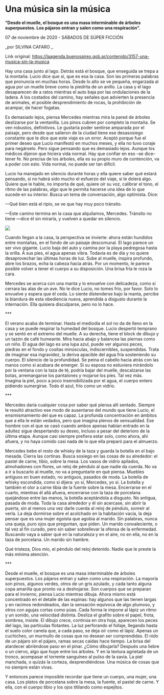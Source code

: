 # Una música sin la música

**“Desde el muelle, el bosque es una masa interminable de árboles superpuestos. Los pájaros entran y salen como una respiración”.**

07 de noviembre de 2020 - SÁBADOS DE SÚPER FICCIÓN

_por SILVINA CAFARO _

Link original: https://laagenda.buenosaires.gob.ar/contenido/3157-una-musica-sin-la-musica



Hay una casa junto al lago. Detrás está el bosque, que enseguida se trepa a la montaña. Lucio dice que sí, que es esa la casa. Son las primeras palabras que pronuncia en muchas horas. Desde lo alto se ve pequeña, engarzada al agua por un muelle breve como la piedrita de un anillo. La casa y el lago desaparecen de a ratos mientras el auto baja por las ondulaciones de la ladera. A los costados del camino, hay señales que advierten la presencia de animales, el posible desprendimiento de rocas, la prohibición de acampar, de hacer fogatas.




Es demasiado lejos, piensa Mercedes mientras mira la pared de árboles deslizarse por la ventanilla. Los pinos cubren por completo la montaña. Se ven robustos, definitivos. Le gustaría poder sentirse amparada por el paisaje, pero desde que salieron de la ciudad tiene ese desasosiego constante que le dice que este viaje es un error. Aceptó porque fue el primer deseo que Lucio manifestó en muchos meses, y ella no tuvo coraje para negárselo. Pero sigue pensando que es demasiado lejos. Aunque los médicos dijeron que hiciera vida normal. Hay que confiar en eso –se dice– tener fe. No precisa de los árboles, ella es su propio muro de contención, va a poder con esto. Vida normal, no puede ser tan difícil.




Lucio ha manejado en silencio durante horas y ella quiere saber qué estará pensando, si no habrá sido mucho el esfuerzo del viaje, si le dolerá algo. Quiere que le hable, no importa de qué, quiere oír su voz, calibrar el tono, el ritmo de las palabras, algo que le permita hacerse una idea de lo que sucede en su interior. Busca un tema de conversación, algo optimista. Dice:




—Qué bien está el ripio, se ve que hay muy poco tránsito.




—Este camino termina en la casa que alquilamos, Mercedes. Tránsito no tiene —dice él sin mirarla, y vuelven a quedar en silencio.




![](https://cdn.flowlikemusic.com/files/images/34970/49616730-d19e-49fa-91fc-7d7b7b99422c.jpg)




Cuando llegan a la casa, la perspectiva se invierte: ahora están hundidos entre montañas, en el fondo de un paisaje descomunal. El lago parece un ser vivo gigante. Lucio baja del auto y camina por la playa pedregosa hasta la orilla. A sus pies, el agua apenas vibra. Todavía es de día y no quiere desaprovechar las últimas horas de luz. Sube al muelle, inspira profundo, abre los brazos, echa la cabeza hacia atrás. Por un momento, le parece posible volver a tener el cuerpo a su disposición. Una brisa fría le roza la cara.




Mercedes se acerca con una manta y lo envuelve con delicadeza, como si cerrara las alas de un ave. No le dice Lucio, no tomes frío, por favor. Solo lo envuelve y espera que él ceda. Lo siente distenderse bajo la manta, percibe la blandura de esta obediencia nueva, aprendida a disgusto durante la internación. Ella quisiera disculparse, pero no lo hace.




\*\*\*




El verano acaba de terminar. Hasta el mediodía el sol no da de lleno en la casa y se puede respirar la humedad del bosque. Lucio despertó temprano y se sentó en el extremo del muelle. A su derecha, tiene el block de dibujo y un tazón de café humeante. Mira hacia abajo y balancea las piernas como un niño. El agua del lago es una lupa azul, puede ver algunos peces, piedras en el fondo y cositas minúsculas, indiscernibles, suspendidas. Trata de imaginar esa ingravidez, la deriva apacible del agua fría sosteniendo su cuerpo. El silencio de la profundidad. Se peina el cabello hacia atrás con las manos como si acabara de emerger. Si su esposa no estuviera mirándolo por la ventana con la taza de té, podría bajar del muelle, descalzarse las botas, arremangarse los pantalones y mojarse los pies. Tal vez más. Imagina la piel, poco a poco insensibilizada por el agua, el cuerpo entero pidiendo sumergirse. Todo él azul, frío como un vidrio.




\*\*\*




Mercedes daría cualquier cosa por saber qué piensa allí sentado. Siempre le resultó atractivo ese modo de ausentarse del mundo que tiene Lucio, el ensimismamiento del que es capaz. La profunda concentración en ámbitos que a ella le están vedados, pero que imagina plenos de sensualidad. Ese hombre con el que se casó cuando ambos apenas habían entrado en la adultez sigue despertando su deseo, incluso a pesar del deterioro de la última etapa. Aunque casi siempre prefiera estar solo, como ahora, ahí afuera, y no haya comido casi nada de lo que ella preparó para el almuerzo.




Mercedes bebe el resto de whisky de la taza y guarda la botella en el bajo mesada. Cierra las cortinas. Busca sosiego en las cosas de su alrededor: el pastel de carne, tibio, sobre la mesa. Los vasos de vidrio apilados, almohadones con flores, un reloj de péndulo al que nadie da cuerda. No va a ir a buscarlo al muelle, no va a preguntarle en qué piensa. Muebles antiguos en buen estado, no antiguos, pasados de moda. La botella de whisky escondida, como si dijera: yo sí, Mercedes, yo sí. La botella y también el olor a carne tibia de la fuente sobre la mesa. Encerrarse en el cuarto, mientras él allá afuera, encerrarse con la taza de porcelana quejándose entre las manos, la botella aceptándola a disgusto. No antigua, pasada de moda. Toda la casa alrededor y él sin acercase, sin abrir la puerta, sin al menos una vez darle cuerda al reloj de péndulo, sonreír al verla. La deja dormirse sobre el acolchado en la habitación vacía, la deja pensar que es una mujer egoísta que agobia al marido. Sin palabras, nunca una queja, puro ojos que preguntan, que piden. Un marido convaleciente, o tal vez al fin curado, pero sin saber sobrellevar la ofensa de la enfermedad. Buscando vaya a saber qué en la naturaleza y en el aire, no en ella, no en la taza de porcelana. Un marido sin hambre.




Qué tristeza, Dios mío, el péndulo del reloj detenido. Nadie que le preste la más mínima atención.




\*\*\*




Desde el muelle, el bosque es una masa interminable de árboles superpuestos. Los pájaros entran y salen como una respiración. La mayoría son pinos, algunos verdes, otros de un gris azulado, y cada tanto alguna copa amarilla que pronto va a deshojarse. Son cuerpos que se preparan para el invierno, piensa Lucio mientras dibuja. Ahora mismo está concentrado en el detalle de las espinas: hay algunos que las tienen largas y en racimos redondeados, dan la sensación equívoca de algo plumoso, y otros con agujas cortas como púas. Cada forma le impone al lápiz un ritmo y un sonido, una velocidad distinta. Desliza el grafito sobre el papel, frota, sombrea, insiste. El dibujo crece, continúa en otra hoja, aparecen los peces del lago, las partículas flotantes. La luz perforando el follaje, llegando hasta el suelo color canela que, a cada paso, se deja oír como el lápiz. Apenas un cuchicheo, un murmullo de cosas que no desean ser comprendidas. El nido de un pájaro sin el pájaro, ramas secas caídas hace tiempo. La brisa del atardecer abriéndose paso en el pinar. ¿Cómo dibujarla? Después una liebre o un ciervo, algo que huye entre los árboles. Y en la textura agrietada de un tronco, acompasar el torrente sanguíneo al pulso de la savia. La piel manchada, o quizás la corteza, desprendiéndose. Una música de cosas que no siempre están vivas.




Y entonces parece imposible recordar que tiene un cuerpo, una mujer, una casa. Los platos de porcelana sobre la mesa, la fuente, el pastel de carne. Y ella, con el cuerpo tibio y los ojos titilando como espejitos.



